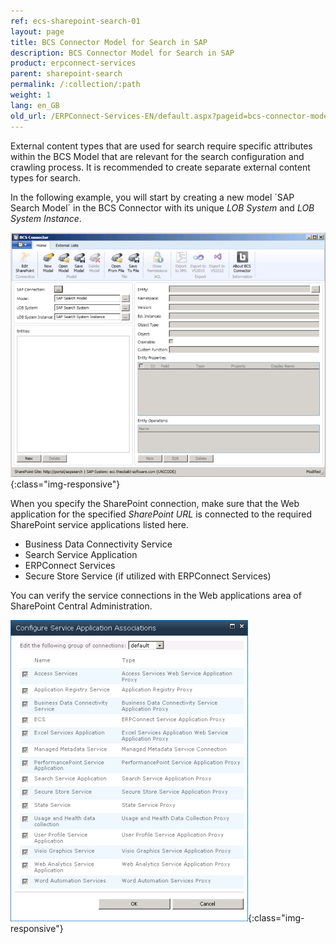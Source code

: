 ```yaml
---
ref: ecs-sharepoint-search-01
layout: page
title: BCS Connector Model for Search in SAP
description: BCS Connector Model for Search in SAP
product: erpconnect-services
parent: sharepoint-search
permalink: /:collection/:path
weight: 1
lang: en_GB
old_url: /ERPConnect-Services-EN/default.aspx?pageid=bcs-connector-model-for-search-in-sap
---
```


External content types that are used for search require specific attributes within the BCS Model that are relevant for the search configuration and crawling process. It is recommended to create separate external content types for search.


In the following example, you will start by creating a new model ´SAP Search Model´ in the BCS Connector with its unique *LOB System* and *LOB System Instance*.

![BCS-Search-New-Model](/img/content/BCS-Search-New-Model.png){:class="img-responsive"}

When you specify the SharePoint connection, make sure that the Web application for the specified *SharePoint URL* is connected to the required SharePoint service applications listed here. 

- Business Data Connectivity Service
- Search Service Application
- ERPConnect Services
- Secure Store Service (if utilized with ERPConnect Services)

You can verify the service connections in the Web applications area of SharePoint Central Administration.

![BCS-Search-Web-Application-Connections](/img/content/BCS-Search-Web-Application-Connections.png){:class="img-responsive"}